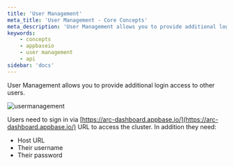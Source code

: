 ```yaml
---
title: 'User Management'
meta_title: 'User Management - Core Concepts'
meta_description: 'User Management allows you to provide additional login access to other users.'
keywords:
    - concepts
    - appbaseio
    - user management
    - api
sidebar: 'docs'
---
```


User Management allows you to provide additional login access to other users.

![usermanagement](https://i.imgur.com/BV9tGLz.png)

Users need to sign in via [https://arc-dashboard.appbase.io/](https://arc-dashboard.appbase.io/) URL to access the cluster. In addition they need:

- Host URL
- Their username
- Their password
